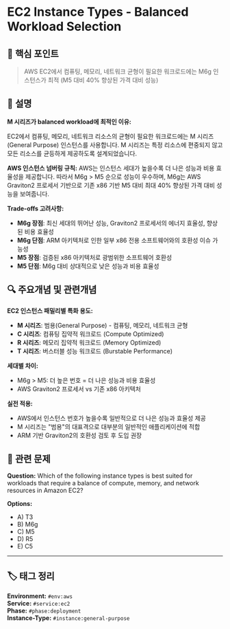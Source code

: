 # EC2 Instance Types - Balanced Workload Selection


## 🎯 핵심 포인트
> AWS EC2에서 컴퓨팅, 메모리, 네트워크 균형이 필요한 워크로드에는 M6g 인스턴스가 최적 (M5 대비 40% 향상된 가격 대비 성능)

## 📝 설명
**M 시리즈가 balanced workload에 최적인 이유:**

EC2에서 컴퓨팅, 메모리, 네트워크 리소스의 균형이 필요한 워크로드에는 M 시리즈(General Purpose) 인스턴스를 사용합니다. M 시리즈는 특정 리소스에 편중되지 않고 모든 리소스를 균등하게 제공하도록 설계되었습니다.

**AWS 인스턴스 넘버링 규칙:**
AWS는 인스턴스 세대가 높을수록 더 나은 성능과 비용 효율성을 제공합니다. 따라서 M6g > M5 순으로 성능이 우수하며, M6g는 AWS Graviton2 프로세서 기반으로 기존 x86 기반 M5 대비 최대 40% 향상된 가격 대비 성능을 보여줍니다.

**Trade-offs 고려사항:**
- **M6g 장점**: 최신 세대의 뛰어난 성능, Graviton2 프로세서의 에너지 효율성, 향상된 비용 효율성
- **M6g 단점**: ARM 아키텍처로 인한 일부 x86 전용 소프트웨어와의 호환성 이슈 가능성
- **M5 장점**: 검증된 x86 아키텍처로 광범위한 소프트웨어 호환성
- **M5 단점**: M6g 대비 상대적으로 낮은 성능과 비용 효율성

## 🔍 주요개념 및 관련개념

**EC2 인스턴스 패밀리별 특화 용도:**
- **M 시리즈**: 범용(General Purpose) - 컴퓨팅, 메모리, 네트워크 균형
- **C 시리즈**: 컴퓨팅 집약적 워크로드 (Compute Optimized)
- **R 시리즈**: 메모리 집약적 워크로드 (Memory Optimized)
- **T 시리즈**: 버스터블 성능 워크로드 (Burstable Performance)

**세대별 차이:**
- M6g > M5: 더 높은 번호 = 더 나은 성능과 비용 효율성
- AWS Graviton2 프로세서 vs 기존 x86 아키텍처

**실전 적용:**
- AWS에서 인스턴스 번호가 높을수록 일반적으로 더 나은 성능과 효율성 제공
- M 시리즈는 "범용"의 대표격으로 대부분의 일반적인 애플리케이션에 적합
- ARM 기반 Graviton2의 호환성 검토 후 도입 권장

## 📝 관련 문제

**Question:**
Which of the following instance types is best suited for workloads that require a balance of compute, memory, and network resources in Amazon EC2?

**Options:**
- A) T3
- B) M6g
- C) M5
- D) R5
- E) C5

---

## 🏷️ 태그 정리
**Environment:** `#env:aws`  
**Service:** `#service:ec2`  
**Phase:** `#phase:deployment`  
**Instance-Type:** `#instance:general-purpose`